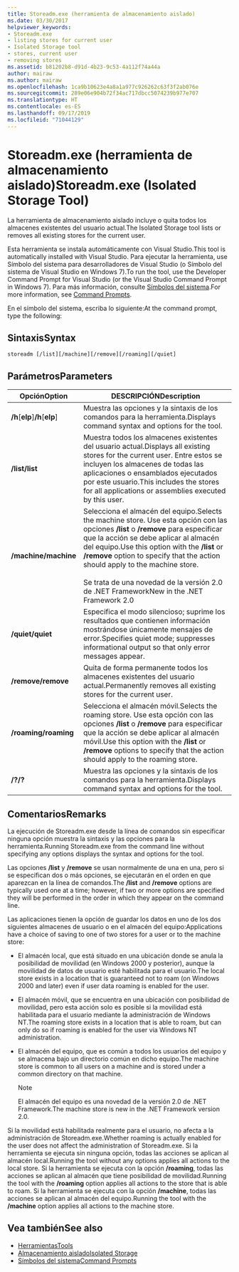 ```yaml
---
title: Storeadm.exe (herramienta de almacenamiento aislado)
ms.date: 03/30/2017
helpviewer_keywords:
- Storeadm.exe
- listing stores for current user
- Isolated Storage tool
- stores, current user
- removing stores
ms.assetid: b81202b8-d91d-4b23-9c53-4a112f74a44a
author: mairaw
ms.author: mairaw
ms.openlocfilehash: 1ca9b10623e4a8a1a977c926262c63f3f2ab076e
ms.sourcegitcommit: 289e06e904b72f34ac717dbcc5074239b977e707
ms.translationtype: HT
ms.contentlocale: es-ES
ms.lasthandoff: 09/17/2019
ms.locfileid: "71044129"
---
```

# <a name="storeadmexe-isolated-storage-tool"></a><span data-ttu-id="48fc5-102">Storeadm.exe (herramienta de almacenamiento aislado)</span><span class="sxs-lookup"><span data-stu-id="48fc5-102">Storeadm.exe (Isolated Storage Tool)</span></span>
<span data-ttu-id="48fc5-103">La herramienta de almacenamiento aislado incluye o quita todos los almacenes existentes del usuario actual.</span><span class="sxs-lookup"><span data-stu-id="48fc5-103">The Isolated Storage tool lists or removes all existing stores for the current user.</span></span>  
  
 <span data-ttu-id="48fc5-104">Esta herramienta se instala automáticamente con Visual Studio.</span><span class="sxs-lookup"><span data-stu-id="48fc5-104">This tool is automatically installed with Visual Studio.</span></span> <span data-ttu-id="48fc5-105">Para ejecutar la herramienta, use Símbolo del sistema para desarrolladores de Visual Studio (o Símbolo del sistema de Visual Studio en Windows 7).</span><span class="sxs-lookup"><span data-stu-id="48fc5-105">To run the tool, use the Developer Command Prompt for Visual Studio (or the Visual Studio Command Prompt in Windows 7).</span></span> <span data-ttu-id="48fc5-106">Para más información, consulte [Símbolos del sistema](developer-command-prompt-for-vs.md).</span><span class="sxs-lookup"><span data-stu-id="48fc5-106">For more information, see [Command Prompts](developer-command-prompt-for-vs.md).</span></span>  
  
 <span data-ttu-id="48fc5-107">En el símbolo del sistema, escriba lo siguiente:</span><span class="sxs-lookup"><span data-stu-id="48fc5-107">At the command prompt, type the following:</span></span>  
  
## <a name="syntax"></a><span data-ttu-id="48fc5-108">Sintaxis</span><span class="sxs-lookup"><span data-stu-id="48fc5-108">Syntax</span></span>  
  
```console  
storeadm [/list][/machine][/remove][/roaming][/quiet]  
```  
  
## <a name="parameters"></a><span data-ttu-id="48fc5-109">Parámetros</span><span class="sxs-lookup"><span data-stu-id="48fc5-109">Parameters</span></span>  
  
|<span data-ttu-id="48fc5-110">Opción</span><span class="sxs-lookup"><span data-stu-id="48fc5-110">Option</span></span>|<span data-ttu-id="48fc5-111">DESCRIPCIÓN</span><span class="sxs-lookup"><span data-stu-id="48fc5-111">Description</span></span>|  
|------------|-----------------|  
|<span data-ttu-id="48fc5-112">**/h**[**elp**]</span><span class="sxs-lookup"><span data-stu-id="48fc5-112">**/h**[**elp**]</span></span>|<span data-ttu-id="48fc5-113">Muestra las opciones y la sintaxis de los comandos para la herramienta.</span><span class="sxs-lookup"><span data-stu-id="48fc5-113">Displays command syntax and options for the tool.</span></span>|  
|<span data-ttu-id="48fc5-114">**/list**</span><span class="sxs-lookup"><span data-stu-id="48fc5-114">**/list**</span></span>|<span data-ttu-id="48fc5-115">Muestra todos los almacenes existentes del usuario actual.</span><span class="sxs-lookup"><span data-stu-id="48fc5-115">Displays all existing stores for the current user.</span></span> <span data-ttu-id="48fc5-116">Entre estos se incluyen los almacenes de todas las aplicaciones o ensamblados ejecutados por este usuario.</span><span class="sxs-lookup"><span data-stu-id="48fc5-116">This includes the stores for all applications or assemblies executed by this user.</span></span>|  
|<span data-ttu-id="48fc5-117">**/machine**</span><span class="sxs-lookup"><span data-stu-id="48fc5-117">**/machine**</span></span>|<span data-ttu-id="48fc5-118">Selecciona el almacén del equipo.</span><span class="sxs-lookup"><span data-stu-id="48fc5-118">Selects the machine store.</span></span> <span data-ttu-id="48fc5-119">Use esta opción con las opciones **/list** o **/remove** para especificar que la acción se debe aplicar al almacén del equipo.</span><span class="sxs-lookup"><span data-stu-id="48fc5-119">Use this option with the **/list** or **/remove** option to specify that the action should apply to the machine store.</span></span><br /><br /> <span data-ttu-id="48fc5-120">Se trata de una novedad de la versión 2.0 de .NET Framework</span><span class="sxs-lookup"><span data-stu-id="48fc5-120">New in the .NET Framework 2.0</span></span>|  
|<span data-ttu-id="48fc5-121">**/quiet**</span><span class="sxs-lookup"><span data-stu-id="48fc5-121">**/quiet**</span></span>|<span data-ttu-id="48fc5-122">Especifica el modo silencioso; suprime los resultados que contienen información mostrándose únicamente mensajes de error.</span><span class="sxs-lookup"><span data-stu-id="48fc5-122">Specifies quiet mode; suppresses informational output so that only error messages appear.</span></span>|  
|<span data-ttu-id="48fc5-123">**/remove**</span><span class="sxs-lookup"><span data-stu-id="48fc5-123">**/remove**</span></span>|<span data-ttu-id="48fc5-124">Quita de forma permanente todos los almacenes existentes del usuario actual.</span><span class="sxs-lookup"><span data-stu-id="48fc5-124">Permanently removes all existing stores for the current user.</span></span>|  
|<span data-ttu-id="48fc5-125">**/roaming**</span><span class="sxs-lookup"><span data-stu-id="48fc5-125">**/roaming**</span></span>|<span data-ttu-id="48fc5-126">Selecciona el almacén móvil.</span><span class="sxs-lookup"><span data-stu-id="48fc5-126">Selects the roaming store.</span></span> <span data-ttu-id="48fc5-127">Use esta opción con las opciones **/list** o **/remove** para especificar que la acción se debe aplicar al almacén móvil.</span><span class="sxs-lookup"><span data-stu-id="48fc5-127">Use this option with the **/list** or **/remove** options to specify that the action should apply to the roaming store.</span></span>|  
|<span data-ttu-id="48fc5-128">**/?**</span><span class="sxs-lookup"><span data-stu-id="48fc5-128">**/?**</span></span>|<span data-ttu-id="48fc5-129">Muestra las opciones y la sintaxis de los comandos para la herramienta.</span><span class="sxs-lookup"><span data-stu-id="48fc5-129">Displays command syntax and options for the tool.</span></span>|  
  
## <a name="remarks"></a><span data-ttu-id="48fc5-130">Comentarios</span><span class="sxs-lookup"><span data-stu-id="48fc5-130">Remarks</span></span>  
 <span data-ttu-id="48fc5-131">La ejecución de Storeadm.exe desde la línea de comandos sin especificar ninguna opción muestra la sintaxis y las opciones para la herramienta.</span><span class="sxs-lookup"><span data-stu-id="48fc5-131">Running Storeadm.exe from the command line without specifying any options displays the syntax and options for the tool.</span></span>  
  
 <span data-ttu-id="48fc5-132">Las opciones **/list** y **/remove** se usan normalmente de una en una, pero si se especifican dos o más opciones, se ejecutarán en el orden en que aparezcan en la línea de comandos.</span><span class="sxs-lookup"><span data-stu-id="48fc5-132">The **/list** and **/remove** options are typically used one at a time; however, if two or more options are specified they will be performed in the order in which they appear on the command line.</span></span>  
  
 <span data-ttu-id="48fc5-133">Las aplicaciones tienen la opción de guardar los datos en uno de los dos siguientes almacenes de usuario o en el almacén del equipo:</span><span class="sxs-lookup"><span data-stu-id="48fc5-133">Applications have a choice of saving to one of two stores for a user or to the machine store:</span></span>  
  
- <span data-ttu-id="48fc5-134">El almacén local, que está situado en una ubicación donde se anula la posibilidad de movilidad (en Windows 2000 y posterior), aunque la movilidad de datos de usuario esté habilitada para el usuario.</span><span class="sxs-lookup"><span data-stu-id="48fc5-134">The local store exists in a location that is guaranteed not to roam (on Windows 2000 and later) even if user data roaming is enabled for the user.</span></span>  
  
- <span data-ttu-id="48fc5-135">El almacén móvil, que se encuentra en una ubicación con posibilidad de movilidad, pero esta acción solo es posible si la movilidad está habilitada para el usuario mediante la administración de Windows NT.</span><span class="sxs-lookup"><span data-stu-id="48fc5-135">The roaming store exists in a location that is able to roam, but can only do so if roaming is enabled for the user via Windows NT administration.</span></span>  
  
- <span data-ttu-id="48fc5-136">El almacén del equipo, que es común a todos los usuarios del equipo y se almacena bajo un directorio común en dicho equipo.</span><span class="sxs-lookup"><span data-stu-id="48fc5-136">The machine store is common to all users on a machine and is stored under a common directory on that machine.</span></span>  
  
    > [!NOTE]
    > <span data-ttu-id="48fc5-137">El almacén del equipo es una novedad de la versión 2.0 de .NET Framework.</span><span class="sxs-lookup"><span data-stu-id="48fc5-137">The machine store is new in the .NET Framework version 2.0.</span></span>  
  
 <span data-ttu-id="48fc5-138">Si la movilidad está habilitada realmente para el usuario, no afecta a la administración de Storeadm.exe.</span><span class="sxs-lookup"><span data-stu-id="48fc5-138">Whether roaming is actually enabled for the user does not affect the administration of Storeadm.exe.</span></span> <span data-ttu-id="48fc5-139">Si la herramienta se ejecuta sin ninguna opción, todas las acciones se aplican al almacén local.</span><span class="sxs-lookup"><span data-stu-id="48fc5-139">Running the tool without any options applies all actions to the local store.</span></span> <span data-ttu-id="48fc5-140">Si la herramienta se ejecuta con la opción **/roaming**, todas las acciones se aplican al almacén que tiene posibilidad de movilidad.</span><span class="sxs-lookup"><span data-stu-id="48fc5-140">Running the tool with the **/roaming** option applies all actions to the store that is able to roam.</span></span> <span data-ttu-id="48fc5-141">Si la herramienta se ejecuta con la opción **/machine**, todas las acciones se aplican al almacén del equipo.</span><span class="sxs-lookup"><span data-stu-id="48fc5-141">Running the tool with the **/machine** option applies all actions to the machine store.</span></span>  
  
## <a name="see-also"></a><span data-ttu-id="48fc5-142">Vea también</span><span class="sxs-lookup"><span data-stu-id="48fc5-142">See also</span></span>

- [<span data-ttu-id="48fc5-143">Herramientas</span><span class="sxs-lookup"><span data-stu-id="48fc5-143">Tools</span></span>](index.md)
- [<span data-ttu-id="48fc5-144">Almacenamiento aislado</span><span class="sxs-lookup"><span data-stu-id="48fc5-144">Isolated Storage</span></span>](../../standard/io/isolated-storage.md)
- [<span data-ttu-id="48fc5-145">Símbolos del sistema</span><span class="sxs-lookup"><span data-stu-id="48fc5-145">Command Prompts</span></span>](developer-command-prompt-for-vs.md)

